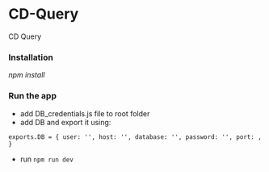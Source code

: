 # CD-Query
CD Query

### Installation

*npm install*

### Run the app

- add DB_credentials.js file to root folder
- add DB and export it using: 

`exports.DB = {
   user: '',
   host: '',
   database: '',
   password: '',
   port: ,
}`

- run `npm run dev`
